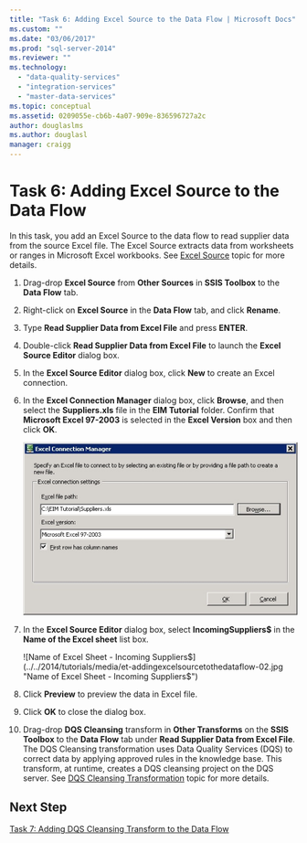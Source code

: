 ```yaml
---
title: "Task 6: Adding Excel Source to the Data Flow | Microsoft Docs"
ms.custom: ""
ms.date: "03/06/2017"
ms.prod: "sql-server-2014"
ms.reviewer: ""
ms.technology: 
  - "data-quality-services"
  - "integration-services"
  - "master-data-services"
ms.topic: conceptual
ms.assetid: 0209055e-cb6b-4a07-909e-836596727a2c
author: douglaslms
ms.author: douglasl
manager: craigg
---
```

# Task 6: Adding Excel Source to the Data Flow
  In this task, you add an Excel Source to the data flow to read supplier data from the source Excel file. The Excel Source extracts data from worksheets or ranges in Microsoft Excel workbooks. See [Excel Source](../integration-services/data-flow/excel-source.md) topic for more details.  
  
1.  Drag-drop **Excel Source** from **Other Sources** in **SSIS Toolbox** to the **Data Flow** tab.  
  
2.  Right-click on **Excel Source** in the **Data Flow** tab, and click **Rename**.  
  
3.  Type **Read Supplier Data from Excel File** and press **ENTER**.  
  
4.  Double-click **Read Supplier Data from Excel File** to launch the **Excel Source Editor** dialog box.  
  
5.  In the **Excel Source Editor** dialog box, click **New** to create an Excel connection.  
  
6.  In the **Excel Connection Manager** dialog box, click **Browse**, and then select the **Suppliers.xls** file in the **EIM Tutorial** folder. Confirm that **Microsoft Excel 97-2003** is selected in the **Excel Version** box and then click **OK**.  
  
     ![Excel Connection Manager Dialog Box](../../2014/tutorials/media/et-addingexcelsourcetothedataflow-01.jpg "Excel Connection Manager Dialog Box")  
  
7.  In the **Excel Source Editor** dialog box, select **IncomingSuppliers$** in the **Name of the Excel sheet** list box.  
  
     ![Name of Excel Sheet - Incoming Suppliers$](../../2014/tutorials/media/et-addingexcelsourcetothedataflow-02.jpg "Name of Excel Sheet - Incoming Suppliers$")  
  
8.  Click **Preview** to preview the data in Excel file.  
  
9. Click **OK** to close the dialog box.  
  
10. Drag-drop **DQS Cleansing** transform in **Other Transforms** on the **SSIS Toolbox** to the **Data Flow** tab under **Read Supplier Data from Excel File**. The DQS Cleansing transformation uses Data Quality Services (DQS) to correct data by applying approved rules in the knowledge base. This transform, at runtime, creates a DQS cleansing project on the DQS server. See [DQS Cleansing Transformation](http://msdn.microsoft.com/library/ee677619.aspx) topic for more details.  
  
## Next Step  
 [Task 7: Adding DQS Cleansing Transform to the Data Flow](../integration-services/data-flow/data-flow.md)  
  
  
